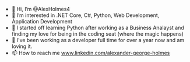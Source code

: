 - 👋 Hi, I’m @AlexHolmes4
- 👀 I’m interested in .NET Core, C#, Python, Web Development, Application Development
- 🌱 I started off learning Python after working as a Business Analayst and finding my love for being in the coding seat (where the magic happens)
- 💞️ I've been working as a developer full time for over a year now and am loving it. 
- 📫 How to reach me www.linkedin.com/alexander-george-holmes 

<!---
AlexHolmes4/AlexHolmes4 is a ✨ special ✨ repository because its `README.md` (this file) appears on your GitHub profile.
You can click the Preview link to take a look at your changes.
--->
